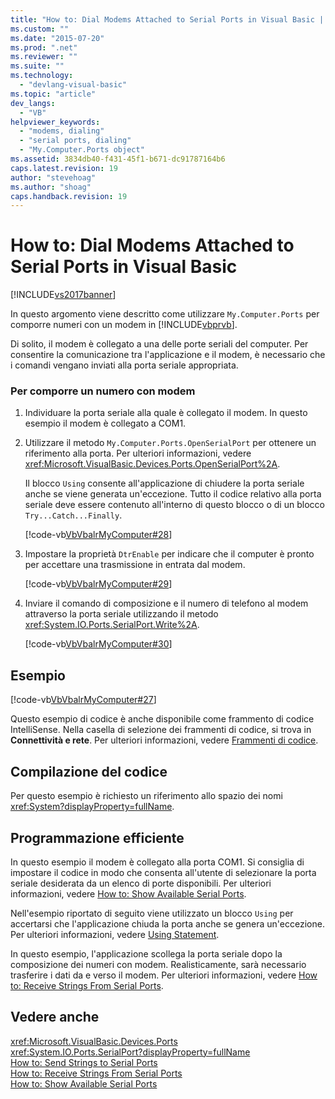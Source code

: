 ```yaml
---
title: "How to: Dial Modems Attached to Serial Ports in Visual Basic | Microsoft Docs"
ms.custom: ""
ms.date: "2015-07-20"
ms.prod: ".net"
ms.reviewer: ""
ms.suite: ""
ms.technology: 
  - "devlang-visual-basic"
ms.topic: "article"
dev_langs: 
  - "VB"
helpviewer_keywords: 
  - "modems, dialing"
  - "serial ports, dialing"
  - "My.Computer.Ports object"
ms.assetid: 3834db40-f431-45f1-b671-dc91787164b6
caps.latest.revision: 19
author: "stevehoag"
ms.author: "shoag"
caps.handback.revision: 19
---
```

# How to: Dial Modems Attached to Serial Ports in Visual Basic
[!INCLUDE[vs2017banner](../../../../visual-basic/developing-apps/includes/vs2017banner.md)]

In questo argomento viene descritto come utilizzare `My.Computer.Ports` per comporre numeri con un modem in [!INCLUDE[vbprvb](../../../../csharp/programming-guide/concepts/linq/includes/vbprvb-md.md)].  
  
 Di solito, il modem è collegato a una delle porte seriali del computer.  Per consentire la comunicazione tra l'applicazione e il modem, è necessario che i comandi vengano inviati alla porta seriale appropriata.  
  
### Per comporre un numero con modem  
  
1.  Individuare la porta seriale alla quale è collegato il modem.  In questo esempio il modem è collegato a COM1.  
  
2.  Utilizzare il metodo `My.Computer.Ports.OpenSerialPort` per ottenere un riferimento alla porta.  Per ulteriori informazioni, vedere <xref:Microsoft.VisualBasic.Devices.Ports.OpenSerialPort%2A>.  
  
     Il blocco `Using` consente all'applicazione di chiudere la porta seriale anche se viene generata un'eccezione.  Tutto il codice relativo alla porta seriale deve essere contenuto all'interno di questo blocco o di un blocco `Try...Catch...Finally`.  
  
     [!code-vb[VbVbalrMyComputer#28](../../../../visual-basic/developing-apps/programming/computer-resources/codesnippet/visualbasic/VbVbalrMyComputer/Class2.vb#28)]  
  
3.  Impostare la proprietà `DtrEnable` per indicare che il computer è pronto per accettare una trasmissione in entrata dal modem.  
  
     [!code-vb[VbVbalrMyComputer#29](../../../../visual-basic/developing-apps/programming/computer-resources/codesnippet/visualbasic/VbVbalrMyComputer/Class2.vb#29)]  
  
4.  Inviare il comando di composizione e il numero di telefono al modem attraverso la porta seriale utilizzando il metodo <xref:System.IO.Ports.SerialPort.Write%2A>.  
  
     [!code-vb[VbVbalrMyComputer#30](../../../../visual-basic/developing-apps/programming/computer-resources/codesnippet/visualbasic/VbVbalrMyComputer/Class2.vb#30)]  
  
## Esempio  
 [!code-vb[VbVbalrMyComputer#27](../../../../visual-basic/developing-apps/programming/computer-resources/codesnippet/visualbasic/VbVbalrMyComputer/Class2.vb#27)]  
  
 Questo esempio di codice è anche disponibile come frammento di codice IntelliSense.  Nella casella di selezione dei frammenti di codice, si trova in **Connettività e rete**.  Per ulteriori informazioni, vedere [Frammenti di codice](/visual-studio/ide/code-snippets).  
  
## Compilazione del codice  
 Per questo esempio è richiesto un riferimento allo spazio dei nomi <xref:System?displayProperty=fullName>.  
  
## Programmazione efficiente  
 In questo esempio il modem è collegato alla porta COM1.  Si consiglia di impostare il codice in modo che consenta all'utente di selezionare la porta seriale desiderata da un elenco di porte disponibili.  Per ulteriori informazioni, vedere [How to: Show Available Serial Ports](../../../../visual-basic/developing-apps/programming/computer-resources/how-to-show-available-serial-ports.md).  
  
 Nell'esempio riportato di seguito viene utilizzato un blocco `Using` per accertarsi che l'applicazione chiuda la porta anche se genera un'eccezione.  Per ulteriori informazioni, vedere [Using Statement](../../../../visual-basic/language-reference/statements/using-statement.md).  
  
 In questo esempio, l'applicazione scollega la porta seriale dopo la composizione dei numeri con modem.  Realisticamente, sarà necessario trasferire i dati da e verso il modem.  Per ulteriori informazioni, vedere [How to: Receive Strings From Serial Ports](../../../../visual-basic/developing-apps/programming/computer-resources/how-to-receive-strings-from-serial-ports.md).  
  
## Vedere anche  
 <xref:Microsoft.VisualBasic.Devices.Ports>   
 <xref:System.IO.Ports.SerialPort?displayProperty=fullName>   
 [How to: Send Strings to Serial Ports](../../../../visual-basic/developing-apps/programming/computer-resources/how-to-send-strings-to-serial-ports.md)   
 [How to: Receive Strings From Serial Ports](../../../../visual-basic/developing-apps/programming/computer-resources/how-to-receive-strings-from-serial-ports.md)   
 [How to: Show Available Serial Ports](../../../../visual-basic/developing-apps/programming/computer-resources/how-to-show-available-serial-ports.md)